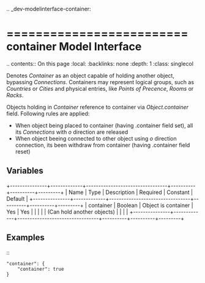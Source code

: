 .. _dev-modelinterface-container:

=========================
container Model Interface
=========================

.. contents:: On this page
    :local:
    :backlinks: none
    :depth: 1
    :class: singlecol

Denotes *Container* as an object capable of holding another object,
bypassing *Connections*. Containers may represent logical groups,
such as *Countries* or *Cities* and physical entries, like
*Points of Precence*, *Rooms* or *Racks*.

Objects holding in *Container* reference to container via *Object.container*
field. Following rules are applied:

* When object being placed to container (having .container field set),
  all its *Connections* with *o* direction are released
* When object beeing connected to other object using *o* direction connection,
  its been withdraw from container (having .container field reset)

Variables
---------

+---------------+-------------+---------------------------------+----------+----------+---------+
| Name          | Type        | Description                     | Required | Constant | Default |
+---------------+-------------+---------------------------------+----------+----------+---------+
| container     | Boolean     | Object is container             | Yes      | Yes      |         |
|               |             | (Can hold another objects)      |          |          |         |
+---------------+-------------+---------------------------------+----------+----------+---------+

Examples
--------

::

    "container": {
        "container": true
    }
